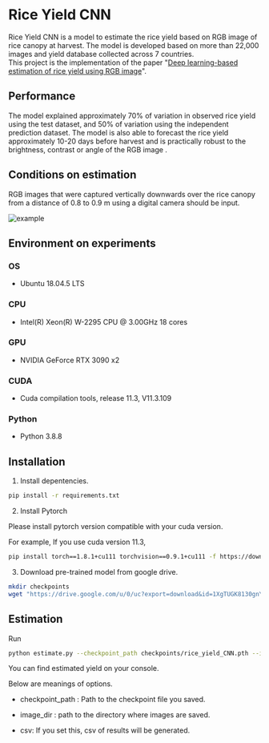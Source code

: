 # Rice Yield CNN

Rice Yield CNN is a model to estimate the rice yield based on RGB image of rice canopy at harvest. The model is developed based on more than 22,000 images and yield database collected across 7 countries.  
This project is the implementation of the paper "[Deep learning-based estimation of rice yield using RGB image](https://www.researchsquare.com/article/rs-1026695/v1)".

## Performance 

The model explained approximately 70% of variation in observed rice yield using the test dataset, and 50% of variation using the independent prediction dataset. The model is also able to forecast the rice yield approximately 10-20 days before harvest and is practically robust to the brightness, contrast or angle of the RGB image .


## Conditions on estimation

RGB images that were captured vertically downwards over the rice canopy from a distance of 0.8 to 0.9 m using a digital camera should be input. 

![example](https://github.com/r1wtn/rice_yield_CNN/blob/develop/example/1.jpg)

## Environment on experiments

### OS

- Ubuntu 18.04.5 LTS

### CPU

- Intel(R) Xeon(R) W-2295 CPU @ 3.00GHz 18 cores

### GPU

- NVIDIA GeForce RTX 3090 x2

### CUDA

- Cuda compilation tools, release 11.3, V11.3.109

### Python

- Python 3.8.8


## Installation

1. Install depentencies.

```bash
pip install -r requirements.txt
```

2. Install Pytorch

Please install pytorch version compatible with your cuda version.

For example, If you use cuda version 11.3,

```bash
pip install torch==1.8.1+cu111 torchvision==0.9.1+cu111 -f https://download.pytorch.org/whl/torch_stable.html
```


3. Download pre-trained model from google drive.

```bash
mkdir checkpoints
wget "https://drive.google.com/u/0/uc?export=download&id=1XgTUGK8130gnY9AF3gYv9zhJSJaxhHVp" -O rice_yield_CNN.pth
```

## Estimation

Run

```bash
python estimate.py --checkpoint_path checkpoints/rice_yield_CNN.pth --image_dir example --csv
```

You can find estimated yield on your console.

Below are meanings of options.

- checkpoint_path : Path to the checkpoint file you saved.

- image_dir : path to the directory where images are saved.

- csv: If you set this, csv of results will be generated.
